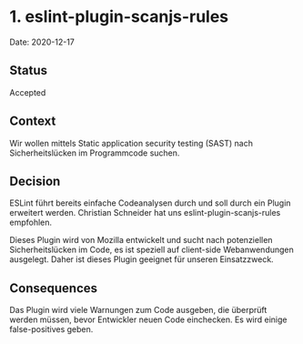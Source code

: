 # 1. eslint-plugin-scanjs-rules

Date: 2020-12-17

## Status

Accepted

## Context

Wir wollen mittels Static application security testing (SAST) nach Sicherheitslücken im Programmcode suchen.

## Decision

ESLint führt bereits einfache Codeanalysen durch und soll durch ein Plugin erweitert werden. Christian Schneider hat uns eslint-plugin-scanjs-rules empfohlen.

Dieses Plugin wird von Mozilla entwickelt und sucht nach potenziellen Sicherheitslücken im Code, es ist speziell auf client-side Webanwendungen ausgelegt. Daher ist dieses Plugin geeignet für unseren Einsatzzweck.

## Consequences

Das Plugin wird viele Warnungen zum Code ausgeben, die überprüft werden müssen, bevor Entwickler neuen Code einchecken. Es wird einige false-positives geben.
